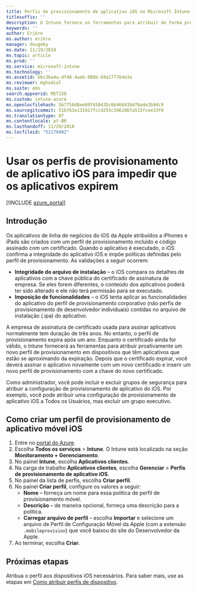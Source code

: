 ```yaml
---
title: Perfis de provisionamento de aplicativo iOS no Microsoft Intune
titlesuffix: ''
description: O Intune fornece as ferramentas para atribuir de forma proativa um novo perfil de provisionamento a dispositivos que têm aplicativos que estão se aproximando da expiração.
keywords: ''
author: Erikre
ms.author: erikre
manager: dougeby
ms.date: 11/19/2018
ms.topic: article
ms.prod: ''
ms.service: microsoft-intune
ms.technology: ''
ms.assetid: bbc3ba4a-df48-4aeb-988b-69a177764e3a
ms.reviewer: mghadial
ms.suite: ems
search.appverid: MET150
ms.custom: intune-azure
ms.openlocfilehash: 5b7758d8ee09f450435c6646d43b676a4e3b9dc9
ms.sourcegitcommit: 51b763e131917fccd255c346286fa515fcee33f0
ms.translationtype: HT
ms.contentlocale: pt-BR
ms.lasthandoff: 11/20/2018
ms.locfileid: "52179492"
---
```

# <a name="use-ios-app-provisioning-profiles-to-prevent-your-apps-from-expiring"></a>Usar os perfis de provisionamento de aplicativo iOS para impedir que os aplicativos expirem

[!INCLUDE [azure_portal](./includes/azure_portal.md)]

## <a name="introduction"></a>Introdução

Os aplicativos de linha de negócios do iOS da Apple atribuídos a iPhones e iPads são criados com um perfil de provisionamento incluído e código assinado com um certificado. Quando o aplicativo é executado, o iOS confirma a integridade do aplicativo iOS e impõe políticas definidas pelo perfil de provisionamento. As validações a seguir ocorrem:

- **Integridade do arquivo de instalação** – o iOS compara os detalhes de aplicativos com a chave pública do certificado de assinatura de empresa. Se eles forem diferentes, o conteúdo dos aplicativos poderá ter sido alterado e ele não terá permissão para se executado.
- **Imposição de funcionalidades** – o iOS tenta aplicar as funcionalidades do aplicativo do perfil de provisionamento corporativo (não perfis de provisionamento de desenvolvedor individuais) contidas no arquivo de instalação (.ipa) do aplicativo.


A empresa de assinatura de certificado usada para assinar aplicativos normalmente tem duração de três anos. No entanto, o perfil de provisionamento expira após um ano. Enquanto o certificado ainda for válido, o Intune fornecerá as ferramentas para atribuir proativamente um novo perfil de provisionamento em dispositivos que têm aplicativos que estão se aproximando da expiração.
Depois que o certificado expirar, você deverá assinar o aplicativo novamente com um novo certificado e inserir um novo perfil de provisionamento com a chave do novo certificado.

Como administrador, você pode incluir e excluir grupos de segurança para atribuir a configuração de provisionamento de aplicativo do iOS. Por exemplo, você pode atribuir uma configuração de provisionamento de aplicativo iOS a Todos os Usuários, mas excluir um grupo executivo.

## <a name="how-to-create-an-ios-mobile-app-provisioning-profile"></a>Como criar um perfil de provisionamento de aplicativo móvel iOS

1. Entre no [portal do Azure](https://portal.azure.com).
2. Escolha **Todos os serviços** > **Intune**. O Intune está localizado na seção **Monitoramento + Gerenciamento**.
3. No painel **Intune**, escolha **Aplicativos clientes**.
1.  Na carga de trabalho **Aplicativos clientes**, escolha **Gerenciar** > **Perfis de provisionamento de aplicativo iOS**.
2.  No painel da lista de perfis, escolha **Criar perfil**.
3. No painel **Criar perfil**, configure os valores a seguir:
    - **Nome** – forneça um nome para essa política de perfil de provisionamento móvel.
    - **Descrição** – de maneira opcional, forneça uma descrição para a política.
    - **Carregar arquivo de perfil** – escolha **Importar** e selecione um arquivo de Perfil de Configuração Móvel da Apple (com a extensão `.mobileprovision`) que você baixou do site do Desenvolvedor da Apple.
4. Ao terminar, escolha **Criar**.

## <a name="next-steps"></a>Próximas etapas

Atribua o perfil aos dispositivos iOS necessários. Para saber mais, use as etapas em [Como atribuir perfis de dispositivo](device-profile-assign.md).
